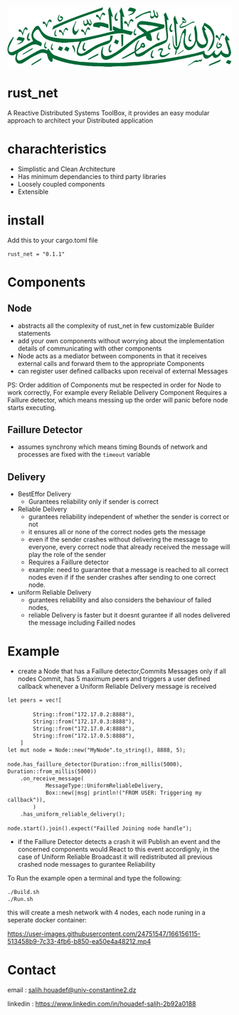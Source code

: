 <p align="center">
<img src="./Bissmillah.svg" class="center"></p>
</p>

# rust_net

A Reactive Distributed Systems ToolBox, it provides an easy modular approach to architect your Distributed application

# charachteristics

- Simplistic and Clean Architecture
- Has minimum dependancies to third party libraries
- Loosely coupled components
- Extensible

# install

Add this to your cargo.toml file

```
rust_net = "0.1.1"
```

# Components

## Node

- abstracts all the complexity of rust_net in few customizable Builder statements
- add your own components without worrying about the implementation details of communicating with other components
- Node acts as a mediator between components in that it receives external calls and forward them to the appropriate Components
- can register user defined callbacks upon receival of external Messages

PS: Order addition of Components mut be respected in order for Node to work correctly, For example every Reliable Delivery Component Requires a Faillure detector, which means messing up the order will panic before node starts executing.

## Faillure Detector

- assumes synchrony which means timing Bounds of network and processes are fixed with the `timeout` variable

## Delivery

- BestEffor Delivery
     - Gurantees reliability only if sender is correct
- Reliable Delivery
     - gurantees reliability independent of whether the sender is correct or not
     - it ensures all or none of the correct nodes gets the message
     - even if the sender crashes without delivering the message to everyone, every correct node that already received the message will play the role of the sender
     - Requires a Faillure detector
     - example: need to guarantee that a message is reached to all correct nodes even if if the sender crashes after sending to one correct node.
- uniform Reliable Delivery
     - gurantees reliability and also considers the behaviour of failed nodes,
     - reliable Delivery is faster but it doesnt gurantee if all nodes delivered the message including Failled nodes

# Example

- create a Node that has a Faillure detector,Commits Messages only if all nodes Commit, has 5 maximum peers and triggers a user defined callback whenever a Uniform Reliable Delivery message is received

```
let peers = vec![

        String::from("172.17.0.2:8888"),
        String::from("172.17.0.3:8888"),
        String::from("172.17.0.4:8888"),
        String::from("172.17.0.5:8888"),
    ]
let mut node = Node::new("MyNode".to_string(), 8888, 5);

node.has_faillure_detector(Duration::from_millis(5000), Duration::from_millis(5000))
    .on_receive_message(
            MessageType::UniformReliableDelivery,
            Box::new(|msg| println!("FROM USER: Triggering my callback")),
        )
    .has_uniform_reliable_delivery();

node.start().join().expect("Failled Joining node handle");
```

- if the Faillure Detector detects a crash it will Publish an event and the concerned components would React to this event accordignly, in the case of Uniform Reliable Broadcast it will redistributed all previous crashed node messages to gurantee Reliability

To Run the example open a terminal and type the following:

```
./Build.sh
./Run.sh
```

this will create a mesh network with 4 nodes, each node runing in a seperate docker container:

https://user-images.githubusercontent.com/24751547/166156115-513458b9-7c33-4fb6-b850-ea50e4a48212.mp4

# Contact

email : salih.houadef@univ-constantine2.dz

linkedin : https://www.linkedin.com/in/houadef-salih-2b92a0188

